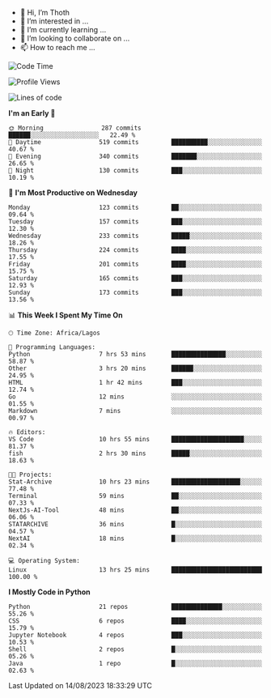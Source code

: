 <!---
thoth2357/thoth2357 is a ✨ special ✨ repository because its `README.md` (this file) appears on your GitHub profile.
You can click the Preview link to take a look at your changes.
--->

- 👋 Hi, I’m Thoth
- 👀 I’m interested in ...
- 🌱 I’m currently learning ...
- 💞️ I’m looking to collaborate on ...
- 📫 How to reach me ...




<!--START_SECTION:waka-->
![Code Time](http://img.shields.io/badge/Code%20Time-2%2C233%20hrs%2020%20mins-blue)

![Profile Views](http://img.shields.io/badge/Profile%20Views-0-blue)

![Lines of code](https://img.shields.io/badge/From%20Hello%20World%20I%27ve%20Written-29.7%20million%20lines%20of%20code-blue)

**I'm an Early 🐤** 

```text
🌞 Morning                287 commits         ██████░░░░░░░░░░░░░░░░░░░   22.49 % 
🌆 Daytime                519 commits         ██████████░░░░░░░░░░░░░░░   40.67 % 
🌃 Evening                340 commits         ███████░░░░░░░░░░░░░░░░░░   26.65 % 
🌙 Night                  130 commits         ███░░░░░░░░░░░░░░░░░░░░░░   10.19 % 
```
📅 **I'm Most Productive on Wednesday** 

```text
Monday                   123 commits         ██░░░░░░░░░░░░░░░░░░░░░░░   09.64 % 
Tuesday                  157 commits         ███░░░░░░░░░░░░░░░░░░░░░░   12.30 % 
Wednesday                233 commits         █████░░░░░░░░░░░░░░░░░░░░   18.26 % 
Thursday                 224 commits         ████░░░░░░░░░░░░░░░░░░░░░   17.55 % 
Friday                   201 commits         ████░░░░░░░░░░░░░░░░░░░░░   15.75 % 
Saturday                 165 commits         ███░░░░░░░░░░░░░░░░░░░░░░   12.93 % 
Sunday                   173 commits         ███░░░░░░░░░░░░░░░░░░░░░░   13.56 % 
```


📊 **This Week I Spent My Time On** 

```text
🕑︎ Time Zone: Africa/Lagos

💬 Programming Languages: 
Python                   7 hrs 53 mins       ███████████████░░░░░░░░░░   58.87 % 
Other                    3 hrs 20 mins       ██████░░░░░░░░░░░░░░░░░░░   24.95 % 
HTML                     1 hr 42 mins        ███░░░░░░░░░░░░░░░░░░░░░░   12.74 % 
Go                       12 mins             ░░░░░░░░░░░░░░░░░░░░░░░░░   01.55 % 
Markdown                 7 mins              ░░░░░░░░░░░░░░░░░░░░░░░░░   00.97 % 

🔥 Editors: 
VS Code                  10 hrs 55 mins      ████████████████████░░░░░   81.37 % 
fish                     2 hrs 30 mins       █████░░░░░░░░░░░░░░░░░░░░   18.63 % 

🐱‍💻 Projects: 
Stat-Archive             10 hrs 23 mins      ███████████████████░░░░░░   77.48 % 
Terminal                 59 mins             ██░░░░░░░░░░░░░░░░░░░░░░░   07.33 % 
NextJs-AI-Tool           48 mins             ██░░░░░░░░░░░░░░░░░░░░░░░   06.06 % 
STATARCHIVE              36 mins             █░░░░░░░░░░░░░░░░░░░░░░░░   04.57 % 
NextAI                   18 mins             █░░░░░░░░░░░░░░░░░░░░░░░░   02.34 % 

💻 Operating System: 
Linux                    13 hrs 25 mins      █████████████████████████   100.00 % 
```

**I Mostly Code in Python** 

```text
Python                   21 repos            ██████████████░░░░░░░░░░░   55.26 % 
CSS                      6 repos             ████░░░░░░░░░░░░░░░░░░░░░   15.79 % 
Jupyter Notebook         4 repos             ███░░░░░░░░░░░░░░░░░░░░░░   10.53 % 
Shell                    2 repos             █░░░░░░░░░░░░░░░░░░░░░░░░   05.26 % 
Java                     1 repo              █░░░░░░░░░░░░░░░░░░░░░░░░   02.63 % 
```




 Last Updated on 14/08/2023 18:33:29 UTC
<!--END_SECTION:waka-->
<!--![](http://github-profile-summary-cards.vercel.app/api/cards/profile-details?username=thoth2357&theme=2077)

![](http://github-profile-summary-cards.vercel.app/api/cards/stats?username=thoth2357&theme=2077)![](http://github-profile-summary-cards.vercel.app/api/cards/productive-time?username=thoth2357&theme=2077&utcOffset=8) -->
